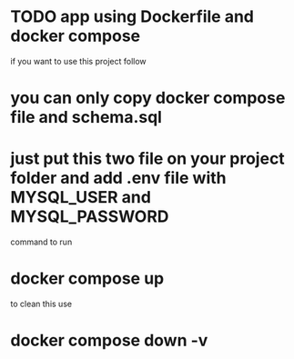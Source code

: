 # TODO app using Dockerfile and docker compose

if you want to use this project follow

# you can only copy docker compose file and schema.sql 
# just put this two file on your project folder and add .env file with MYSQL_USER and MYSQL_PASSWORD

command to run 
# docker compose up 

to clean this use
# docker compose down -v